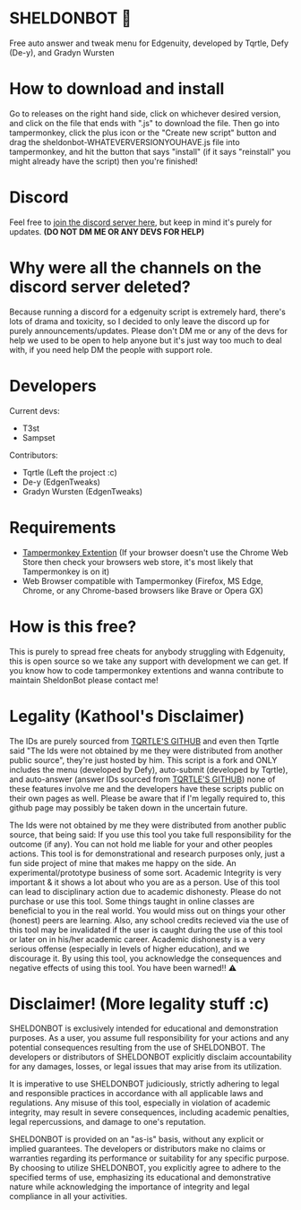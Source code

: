 # SHELDONBOT 🤖
Free auto answer and tweak menu for Edgenuity, developed by Tqrtle, Defy (De-y), and Gradyn Wursten

# How to download and install
Go to releases on the right hand side, click on whichever desired version, and click on the file that ends with ".js" to download the file. Then go into tampermonkey, click the plus icon or the "Create new script" button and drag the sheldonbot-WHATEVERVERSIONYOUHAVE.js file into tampermonkey, and hit the button that says "install" (if it says "reinstall" you might already have the script) then you're finished!

# Discord
Feel free to [join the discord server here](https://discord.gg/9WCJEcFDXt), but keep in mind it's purely for updates. **(DO NOT DM ME OR ANY DEVS FOR HELP)**

# Why were all the channels on the discord server deleted?
Because running a discord for a edgenuity script is extremely hard, there's lots of drama and toxicity, so I decided to only leave the discord up for purely announcements/updates.
Please don't DM me or any of the devs for help we used to be open to help anyone but it's just way too much to deal with, if you need help DM the people with support role.

# Developers
Current devs:
- T3st
- Sampset

Contributors:
- Tqrtle (Left the project :c)
- De-y (EdgenTweaks)
- Gradyn Wursten (EdgenTweaks)

# Requirements
- [Tampermonkey Extention](https://chromewebstore.google.com/detail/tampermonkey/dhdgffkkebhmkfjojejmpbldmpobfkfo) (If your browser doesn't use the Chrome Web Store then check your browsers web store, it's most likely that Tampermonkey is on it)
- Web Browser compatible with Tampermonkey (Firefox, MS Edge, Chrome, or any Chrome-based browsers like Brave or Opera GX)

# How is this free?
This is purely to spread free cheats for anybody struggling with Edgenuity, this is open source so we take any support with development we can get. If you know how to code tampermonkey extentions and wanna contribute to maintain SheldonBot please contact me!

# Legality (Kathool's Disclaimer)
The IDs are purely sourced from [TQRTLE'S GITHUB](https://raw.githubusercontent.com/turtlecod/ids/main/4) and even then Tqrtle said "The Ids were not obtained by me they were distributed from another public source", they're just hosted by him. This script is a fork and ONLY includes the menu (developed by Defy), auto-submit (developed by Tqrtle), and auto-answer (answer IDs sourced from [TQRTLE'S GITHUB](https://raw.githubusercontent.com/turtlecod/ids/main/4)) none of these features involve me and the developers have these scripts public on their own pages as well. Please be aware that if I'm legally required to, this github page may possibly be taken down in the uncertain future.

The Ids were not obtained by me they were distributed from another public source, that being said: If you use this tool you take full responsibility for the outcome (if any). You can not hold me liable for your and other peoples actions. This tool is for demonstrational and research purposes only, just a fun side project of mine that makes me happy on the side. An experimental/prototype business of some sort. Academic Integrity is very important & it shows a lot about who you are as a person. Use of this tool can lead to disciplinary action due to academic dishonesty. Please do not purchase or use this tool. Some things taught in online classes are beneficial to you in the real world. You would miss out on things your other (honest) peers are learning. Also, any school credits recieved via the use of this tool may be invalidated if the user is caught during the use of this tool or later on in his/her academic career. Academic dishonesty is a very serious offense (especially in levels of higher education), and we discourage it. By using this tool, you acknowledge the consequences and negative effects of using this tool. You have been warned‼ ⚠

# Disclaimer! (More legality stuff :c)
SHELDONBOT is exclusively intended for educational and demonstration purposes. As a user, you assume full responsibility for your actions and any potential consequences resulting from the use of SHELDONBOT. The developers or distributors of SHELDONBOT explicitly disclaim accountability for any damages, losses, or legal issues that may arise from its utilization.

It is imperative to use SHELDONBOT judiciously, strictly adhering to legal and responsible practices in accordance with all applicable laws and regulations. Any misuse of this tool, especially in violation of academic integrity, may result in severe consequences, including academic penalties, legal repercussions, and damage to one's reputation.

SHELDONBOT is provided on an "as-is" basis, without any explicit or implied guarantees. The developers or distributors make no claims or warranties regarding its performance or suitability for any specific purpose. By choosing to utilize SHELDONBOT, you explicitly agree to adhere to the specified terms of use, emphasizing its educational and demonstrative nature while acknowledging the importance of integrity and legal compliance in all your activities.
